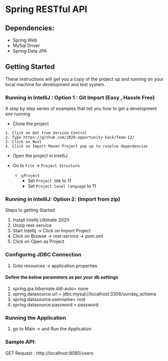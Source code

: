 
# Spring RESTful API 

## Dependencies:
  - Spring Web
  - MySql Driver
  - Spring Data JPA

## Getting Started
These instructions will get you a copy of the project up and running on your local machine for development and test system.

### Running in IntelliJ :   Option 1 : Git Import (Easy , Hassle Free)
A step by step series of examples that tell you how to get a development env running

- Clone the project
```
1. Click on Get from Version Control
2. Type https://github.com/2020-opportunity-hack/Team-12/
3. Click on Next
4. Click on Import Maven Project pop up to resolve dependencies

```
- Open the project in IntelliJ

- Go to `File` &#8594; `Project Structure`
    - &#8600;`Project`
         - Set `Project SDK` to 11 
         - Set  `Project level language` to 11
  
### Running in IntelliJ:    Option 2: (Import from zip)

Steps to getting Started
  1. Install Intellij Ultimate 2020
  2. Unzip rest-service
  3. Start Intellij -> Click on Import Project
  4. Click on Browse -> rest-service -> pom.xml
  5. Click on Open as Project
  
### Configuring JDBC Connection
  1. Goto resources -> application.properties
  
#### Define the below parameters as per your db settings
  1. spring.jpa.hibernate.ddl-auto= none
  2. spring.datasource.url = jdbc:mysql://localhost:3306/sunday_schema
  3. spring.datasource.username= root
  4. spring.datasource.password = password
    
### Running  the Application  
  1. go to Main ->  and Run the Application
 
 
### Sample API:
  GET Request : http://localhost:8080/users
 

